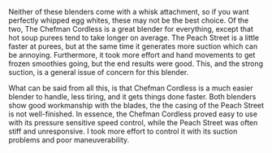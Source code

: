 Neither of these blenders come with a whisk attachment, so if you want perfectly whipped egg whites, these may not be the best choice. Of the two, The Chefman Cordless is a great blender for everything, except that hot soup purees tend to take longer on average. The Peach Street is a little faster at purees, but at the same time it generates more suction which can be annoying. Furthermore, it took more effort and hand movements to get frozen smoothies going, but the end results were good. This, and the strong suction, is a general issue of concern for this blender. 

What can be said from all this, is that Chefman Cordless is a much easier blender to handle, less tiring, and it gets things done faster. Both blenders show good workmanship with the blades, the the casing of the Peach Street is not well-finished. In essence, the Chefman Cordless proved easy to use with its pressure sensitive speed control, while the Peach Street was often stiff and unresponsive. I took more effort to control it with its suction problems and poor maneuverability.